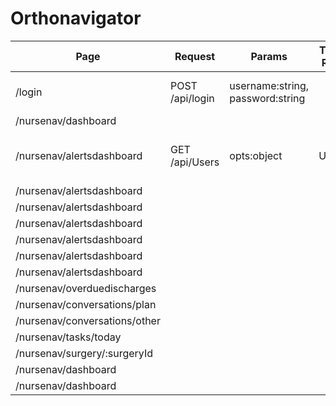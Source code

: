 # Orthonavigator
| Page | Request | Params | Table Refs | Action | Description
| - | - | - | - | - | - |
| /login | POST /api/login | username:string, password:string || on log in | returns AD record for user |
| /nursenav/dashboard ||||||
| /nursenav/alertsdashboard | GET /api/Users | opts:object | Users || Returns users with a Role of 2 and 8 |
| /nursenav/alertsdashboard ||||||
| /nursenav/alertsdashboard ||||||
| /nursenav/alertsdashboard ||||||
| /nursenav/alertsdashboard ||||||
| /nursenav/alertsdashboard ||||||
| /nursenav/alertsdashboard ||||||
| /nursenav/overduedischarges ||||||
| /nursenav/conversations/plan ||||||
| /nursenav/conversations/other ||||||
| /nursenav/tasks/today ||||||
| /nursenav/surgery/:surgeryId ||||||
| /nursenav/dashboard ||||||
| /nursenav/dashboard ||||||
